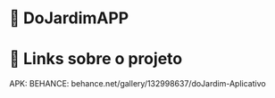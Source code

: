 # 🌷 DoJardimAPP


# 🔗 Links sobre o projeto 
APK: 
BEHANCE: behance.net/gallery/132998637/doJardim-Aplicativo
